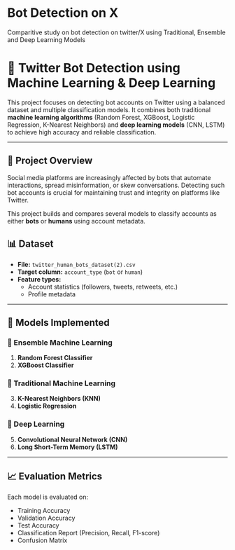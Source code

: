 # Bot Detection on X
Comparitive study on bot detection on twitter/X using Traditional, Ensemble and Deep Learning Models
# 🤖 Twitter Bot Detection using Machine Learning & Deep Learning

This project focuses on detecting bot accounts on Twitter using a balanced dataset and multiple classification models. It combines both traditional **machine learning algorithms** (Random Forest, XGBoost, Logistic Regression, K-Nearest Neighbors) and **deep learning models** (CNN, LSTM) to achieve high accuracy and reliable classification.

---

## 📌 Project Overview

Social media platforms are increasingly affected by bots that automate interactions, spread misinformation, or skew conversations. Detecting such bot accounts is crucial for maintaining trust and integrity on platforms like Twitter.

This project builds and compares several models to classify accounts as either **bots** or **humans** using account metadata.

## 📊 Dataset

- **File:** `twitter_human_bots_dataset(2).csv`
- **Target column:** `account_type` (`bot` or `human`)
- **Feature types:**
  - Account statistics (followers, tweets, retweets, etc.)
  - Profile metadata

---

## 🧠 Models Implemented

### 🔹 Ensemble Machine Learning
1. **Random Forest Classifier**
2. **XGBoost Classifier**

### 🔹 Traditional Machine Learning
3. **K-Nearest Neighbors (KNN)**
4. **Logistic Regression**

### 🔹 Deep Learning
5. **Convolutional Neural Network (CNN)**
6. **Long Short-Term Memory (LSTM)**


---

## 📈 Evaluation Metrics

Each model is evaluated on:

- Training Accuracy
- Validation Accuracy
- Test Accuracy
- Classification Report (Precision, Recall, F1-score)
- Confusion Matrix

